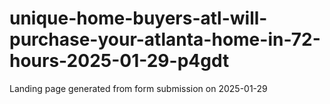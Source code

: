 # unique-home-buyers-atl-will-purchase-your-atlanta-home-in-72-hours-2025-01-29-p4gdt
Landing page generated from form submission on 2025-01-29
